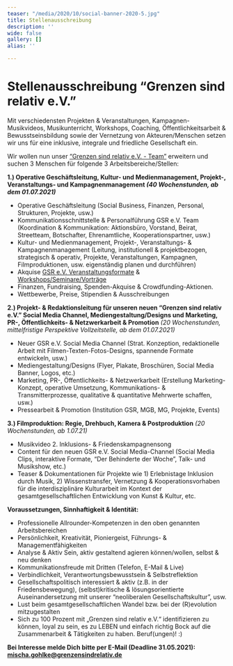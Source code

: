 ```yaml
---
teaser: "/media/2020/10/social-banner-2020-5.jpg"
title: Stellenausschreibung
description: ''
wide: false
gallery: []
alias: ''

---
```

# **Stellenausschreibung “Grenzen sind relativ e.V.”** 

Mit verschiedensten Projekten & Veranstaltungen, Kampagnen-Musikvideos, Musikunterricht, Workshops, Coaching, Öffentlichkeitsarbeit & Bewusstseinsbildung sowie der Vernetzung von Akteuren/Menschen setzen wir uns für eine inklusive, integrale und friedliche Gesellschaft ein. 

Wir wollen nun unser [“Grenzen sind relativ e.V. - Team”](https://www.grenzensindrelativ.de/ueber-uns/das-team) erweitern und suchen 3 Menschen für folgende 3 Arbeitsbereiche/Stellen:

**1.) Operative Geschäftsleitung, Kultur- und Medienmanagement, Projekt-, Veranstaltungs- und Kampagnenmanagement _(40 Wochenstunden, ab dem 01.07.2021)_**

* Operative Geschäftsleitung (Social Business, Finanzen, Personal, Strukturen, Projekte, usw.)
* Kommunikationsschnittstelle & Personalführung GSR e.V. Team (Koordination & Kommunikation: Aktionsbüro, Vorstand, Beirat, Streetteam, Botschafter, Ehrenamtliche, Kooperationspartner, usw.)
* Kultur- und Medienmanagement, Projekt-, Veranstaltungs- & Kampagnenmanagement (Leitung, institutionell & projektbezogen, strategisch & operativ, Projekte, Veranstaltungen, Kampagnen, Filmproduktionen, usw. eigenständig planen und durchführen)
* Akquise  [GSR e.V. Veranstaltungsformate](https://www.grenzensindrelativ.de/aktivitaeten/projekte-und-veranstaltungen/veranstaltungsformate-fuer-dein-event/infos-veranstaltungsformate-fur-dein-event) & [Workshops/Seminare/Vorträge](https://www.grenzensindrelativ.de/aktivitaeten/musikunterricht-workshops-coaching/workshops-seminare-vortraege/allgemeine-infos-workshops-seminare-vortrage)
* Finanzen, Fundraising, Spenden-Akquise & Crowdfunding-Aktionen.
* Wettbewerbe, Preise, Stipendien & Ausschreibungen

**2.) Projekt- & Redaktionsleitung für unseren neuen “Grenzen sind relativ e.V.” Social Media Channel, Mediengestaltung/Designs und Marketing, PR-, Öffentlichkeits- & Netzwerkarbeit & Promotion** _(20 Wochenstunden, mittelfristige Perspektive Vollzeitstelle, ab dem 01.07.2021)_

* Neuer GSR e.V. Social Media Channel (Strat. Konzeption, redaktionelle Arbeit mit Filmen-Texten-Fotos-Designs, spannende Formate entwickeln, usw.)
* Mediengestaltung/Designs (Flyer, Plakate, Broschüren, Social Media Banner, Logos, etc.)
* Marketing, PR-, Öffentlichkeits- & Netzwerkarbeit (Erstellung Marketing-Konzept, operative Umsetzung, Kommunikations- & Transmitterprozesse, qualitative & quantitative Mehrwerte schaffen, usw.)
* Pressearbeit & Promotion (Institution GSR, MGB, MG, Projekte, Events)

**3.) Filmproduktion: Regie, Drehbuch, Kamera & Postproduktion** _(20 Wochenstunden, ab 1.07.21)_

* Musikvideo 2. Inklusions- & Friedenskampagnensong
* Content für den neuen GSR e.V. Social Media-Channel (Social Media Clips, interaktive Formate, “Der Behinderte der Woche”, Talk- und Musikshow, etc.)
* Teaser & Dokumentationen für Projekte wie 1) Erlebnistage Inklusion durch Musik, 2) Wissenstransfer, Vernetzung & Kooperationsvorhaben für die interdisziplinäre Kulturarbeit im Kontext der gesamtgesellschaftlichen Entwicklung von Kunst & Kultur, etc.

**Voraussetzungen, Sinnhaftigkeit & Identität:**

* Professionelle Allrounder-Kompetenzen in den oben genannten Arbeitsbereichen
* Persönlichkeit, Kreativität, Pioniergeist, Führungs- & Managementfähigkeiten
* Analyse & Aktiv Sein, aktiv gestaltend agieren können/wollen, selbst & neu denken
* Kommunikationsfreude mit Dritten (Telefon, E-Mail & Live)
* Verbindlichkeit, Verantwortungsbewusstsein & Selbstreflektion
* Gesellschaftspolitisch interessiert & aktiv (z.B. in der Friedensbewegung), (selbst)kritische & lösungsorientierte Auseinandersetzung mit unserer “neoliberalen Gesellschaftskultur”, usw.
* Lust beim gesamtgesellschaftlichen Wandel bzw. bei der (R)evolution mitzugestalten
* Sich zu 100 Prozent mit „Grenzen sind relativ e.V.“ identifizieren zu können, loyal zu sein, es zu LEBEN und einfach richtig Bock auf die Zusammenarbeit & Tätigkeiten zu haben. Beruf(ungen)! :)

**Bei Interesse melde Dich bitte per E-Mail (Deadline 31.05.2021): mischa.gohlke@grenzensindrelativ.de**